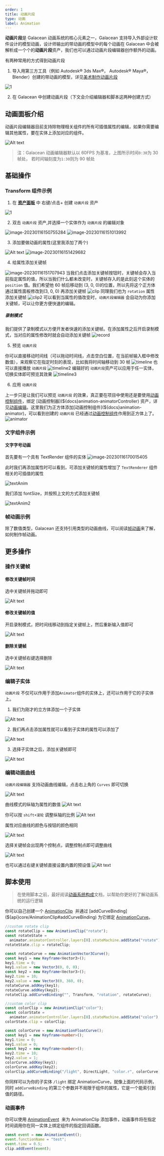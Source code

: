 ```yaml
---
order: 1
title: 动画片段
type: 动画
label: Animation
---
```


**动画片段**是 Galacean 动画系统的核心元素之一，Galacean 支持导入外部设计软件设计的模型动画，设计师输出的带动画的模型中的每个动画在 Galacean 中会被解析成一个个的**动画片段**资产，我们也可以通过动画片段编辑器创作额外的动画。

有两种常用的方式得到动画片段

1. 导入用第三方工具（例如 Autodesk® 3ds Max®， Autodesk® Maya®， Blender）创建的带动画的模型，详见[美术制作动画片段](${docs}animation-clip-for-artist)

![1](https://mdn.alipayobjects.com/huamei_3zduhr/afts/img/A*Qc8sQ6iJd8IAAAAAAAAAAAAADsJ_AQ/original)

2. 在 Galacean 中创建动画片段（下文会介绍编辑器和脚本这两种创建方式）

## 动画面板介绍

动画片段编辑器目前支持除物理相关组件的所有可插值属性的编辑，如果你需要编辑其他属性，要在实体上添加对应的组件。

![Alt text](https://mdn.alipayobjects.com/huamei_3zduhr/afts/img/A*NzstQooi6vMAAAAAAAAAAAAADsJ_AQ/original)

> 注：Galacean 动画编辑器默认以 60FPS 为基准，上图所示时间`0:30`为 30 帧处， 若时间轴刻度为`1:30`则为 90 帧处

## 基础操作

### Transform 组件示例

1. 在 **[资产面板](${docs}interface-assets)** 中 右键/点击+ 创建 `动画片段` 资产

![1](https://mdn.alipayobjects.com/huamei_3zduhr/afts/img/A*Bs6UQ6Vwz1UAAAAAAAAAAAAADsJ_AQ/original)

2. 双击 `动画片段` 资产,并选择一个实体作为 `动画片段` 的编辑对象

![image-20230116150755284](https://mdn.alipayobjects.com/huamei_3zduhr/afts/img/A*lpghT5f2f8YAAAAAAAAAAAAADsJ_AQ/original)
![image-20230116151013992](https://mdn.alipayobjects.com/huamei_3zduhr/afts/img/A*puAUR61-qVQAAAAAAAAAAAAADsJ_AQ/original)

3. 添加要做动画的属性(这里我添加了两个)

![Alt text](https://mdn.alipayobjects.com/huamei_3zduhr/afts/img/A*0jmGQa_9oS0AAAAAAAAAAAAADsJ_AQ/original)
![image-20230116151429682](https://mdn.alipayobjects.com/huamei_3zduhr/afts/img/A*3oiwSrG8kQEAAAAAAAAAAAAADsJ_AQ/original)

4. 给属性添加关键帧

![image-20230116151707943](https://mdn.alipayobjects.com/huamei_3zduhr/afts/img/A*xZUrRqNu9yIAAAAAAAAAAAAADsJ_AQ/original)
当我们点击添加关键帧按钮时，关键帧会存入当前指定属性的值，所以当我们什么都未改变时，关键帧存入的是此刻这个实体的 `position` 值。我们希望他 60 帧后移动到 (3, 0, 0)的位置，所以先将这个正方体通过属性面板修改到(3, 0, 0) 再添加关键帧
![clip](https://mdn.alipayobjects.com/huamei_3zduhr/afts/img/A*tXYFT42fUQ4AAAAAAAAAAAAADsJ_AQ/original)
同理我们也为 `rotation` 属性添加关键帧
![clip2](https://mdn.alipayobjects.com/huamei_3zduhr/afts/img/A*LlLlQIeEfZEAAAAAAAAAAAAADsJ_AQ/original)
可以看到当属性的值改变时，`动画片段编辑器` 会自动为你添加关键帧，可以让你更方便快速的编辑。

##### 录制模式

我们提供了录制模式以方便开发者快速的添加关键帧。在添加属性之后开启录制模式，当对应的属性修改时就会自动添加关键帧
![record](https://mdn.alipayobjects.com/huamei_3zduhr/afts/img/A*a_vgR76aB7cAAAAAAAAAAAAADsJ_AQ/original)

5. 预览 `动画片段`

你可以直接移动时间线（可以拖动时间线，点击空白位置，在当前帧输入框中修改数值），来观察它在指定时刻的表现，比如我将时间轴移动到 30 帧
![timeline](https://mdn.alipayobjects.com/huamei_3zduhr/afts/img/A*-T6tT6OO_b4AAAAAAAAAAAAADsJ_AQ/original)
也可以直接播放 `动画片段`
![timeline2](https://mdn.alipayobjects.com/huamei_3zduhr/afts/img/A*RNRxS5GHSlEAAAAAAAAAAAAADsJ_AQ/original)
编辑好的 `动画片段`资产可以应用于任一实体，切换实体即可预览其效果
![timeline3](https://mdn.alipayobjects.com/huamei_3zduhr/afts/img/A*wVnySZCp9P0AAAAAAAAAAAAADsJ_AQ/original)

6. 应用 `动画片段`

上一步只是让我们可以预览 `动画片段` 的效果，真正要在项目中使用还是要使用[动画控制组件](${docs}animation-animator)，绑定 [动画控制器](${docs}animation-animatorController) 资产，详见[动画编辑](${docs}animation-animator)。这里我们为正方体添加[动画控制组件](${docs}animation-animator)，可以看到创建的 `动画片段` 已经通过[动画控制组件](${docs}animation-animator)作用到正方体上了。
![animator](https://mdn.alipayobjects.com/huamei_3zduhr/afts/img/A*Zn95TpfDbMkAAAAAAAAAAAAADsJ_AQ/original)

### 文字组件示例

#### 文字字号动画

首先要有一个具有 TextRender 组件的实体
![image-20230116170015405](https://mdn.alipayobjects.com/huamei_3zduhr/afts/img/A*S_9XSovxcEUAAAAAAAAAAAAADsJ_AQ/original)

此时我们再添加属性时可以看到，可添加关键帧的属性增加了 `TextRenderer` 组件相关的可插值的属性

![textAnim](https://mdn.alipayobjects.com/huamei_3zduhr/afts/img/A*97OvS6MBBywAAAAAAAAAAAAADsJ_AQ/original)

我们添加 fontSize，并按照上文的方式添加关键帧

![textAnim2](https://mdn.alipayobjects.com/huamei_3zduhr/afts/img/A*j2xFQ43GtrMAAAAAAAAAAAAADsJ_AQ/original)

### 帧动画示例

除了数值类型，Galacean 还支持引用类型的动画曲线，可以阅读[帧动画](${docs}animation-sprite-sheet)来了解，如何制作帧动画。

## 更多操作

### 操作关键帧

#### 修改关键帧时间

选中关键帧并拖动即可

![Alt text](https://mdn.alipayobjects.com/huamei_3zduhr/afts/img/A*pvoKQYg5XJgAAAAAAAAAAAAADsJ_AQ/original)

#### 修改关键帧的值

开启录制模式，把时间线移动到指定关键帧上，然后重新输入值即可

![Alt text](https://mdn.alipayobjects.com/huamei_3zduhr/afts/img/A*TWuARqwaMtUAAAAAAAAAAAAADsJ_AQ/original)

#### 删除关键帧

选中关键帧右键选择删除

![Alt text](https://mdn.alipayobjects.com/huamei_3zduhr/afts/img/A*pIT1T7EgEg8AAAAAAAAAAAAADsJ_AQ/original)

### 编辑子实体

`动画片段` 不仅可以作用于添加`Animator`组件的实体上，还可以作用于它的子实体上。

1. 我们为刚才的立方体添加一个子实体

![Alt text](https://mdn.alipayobjects.com/huamei_3zduhr/afts/img/A*cRQ6RqDjJiQAAAAAAAAAAAAADsJ_AQ/original)

2. 我们再点击添加属性就可以看到子实体的属性可以添加了

![Alt text](https://mdn.alipayobjects.com/huamei_3zduhr/afts/img/A*F9pdRItUmK4AAAAAAAAAAAAADsJ_AQ/original)

3. 选择子实体之后，添加关键帧即可

![Alt text](https://mdn.alipayobjects.com/huamei_3zduhr/afts/img/A*Hb3wRI4_cocAAAAAAAAAAAAADsJ_AQ/original)

### 编辑动画曲线

`动画片段编辑器` 支持动画曲线编辑，点击右上角的 `Curves` 即可切换

![Alt text](https://mdn.alipayobjects.com/huamei_3zduhr/afts/img/A*Nb1OQLNOk1YAAAAAAAAAAAAADsJ_AQ/original)

曲线模式的纵轴为属性的数值
![Alt text](https://mdn.alipayobjects.com/huamei_3zduhr/afts/img/A*2nJNSKjivogAAAAAAAAAAAAADsJ_AQ/original)

你可以按 `shift+滚轮` 调整纵轴的比例
![Alt text](https://mdn.alipayobjects.com/huamei_3zduhr/afts/img/A*e--qQ644ENsAAAAAAAAAAAAADsJ_AQ/original)

属性对应曲线的颜色与按钮的颜色相同

![Alt text](https://mdn.alipayobjects.com/huamei_3zduhr/afts/img/A*EAJXSq_-I7QAAAAAAAAAAAAADsJ_AQ/original)

选择关键帧会出现两个控制点，调整控制点即可调整曲线

![Alt text](https://mdn.alipayobjects.com/huamei_3zduhr/afts/img/A*2XYOTaW6F2sAAAAAAAAAAAAADsJ_AQ/original)

也可以通过右键关键帧直接设置内置的预设值
![Alt text](https://mdn.alipayobjects.com/huamei_3zduhr/afts/img/A*ytdIQpv9eEkAAAAAAAAAAAAADsJ_AQ/original)

## 脚本使用

> 在使用脚本之前，最好阅读[动画系统构成](${docs}animation-system)文档，以帮助你更好的了解动画系统的运行逻辑

你可以自己创建一个 [AnimationClip](${api}core/AnimationClip)  并通过 [addCurveBinding](${api}core/AnimationClip#addCurveBinding) 为它绑定 [AnimationCurve](${api}core/AnimationCurve)。

```typescript
//custom rotate clip
const rotateClip = new AnimationClip("rotate");
const rotateState =
  animator.animatorController.layers[0].stateMachine.addState("rotate");
rotateState.clip = rotateClip;

const rotateCurve = new AnimationVector3Curve();
const key1 = new Keyframe<Vector3>();
key1.time = 0;
key1.value = new Vector3(0, 0, 0);
const key2 = new Keyframe<Vector3>();
key2.time = 10;
key2.value = new Vector3(0, 360, 0);
rotateCurve.addKey(key1);
rotateCurve.addKey(key2);
rotateClip.addCurveBinding("", Transform, "rotation", rotateCurve);

//custom color clip
const colorClip = new AnimationClip("color");
const colorState =
  animator.animatorController.layers[0].stateMachine.addState("color");
colorState.clip = colorClip;

const colorCurve = new AnimationFloatCurve();
const key1 = new Keyframe<number>();
key1.time = 0;
key1.value = 0;
const key2 = new Keyframe<number>();
key2.time = 10;
key2.value = 1;
colorCurve.addKey(key1);
colorCurve.addKey(key2);
colorClip.addCurveBinding("/light", DirectLight, "color.r", colorCurve);
```

你同样可以为你的子实体 `/light` 绑定 AnimationCurve，就像上面的代码示例，同时 `addCurveBinding` 的第三个参数并不局限于组件的属性，它是一个能索引到值的路径。

<playground src="animation-customAnimationClip.ts"></playground>

### 动画事件

你可以使用 [AnimationEvent](${api}core/AnimationEvent)  来为 AnimationClip 添加事件，动画事件将在指定时间调用你在同一实体上绑定组件的指定回调函数。

```typescript
const event = new AnimationEvent();
event.functionName = "test";
event.time = 0.5;
clip.addEvent(event);
```

<playground src="animation-event.ts"></playground>

